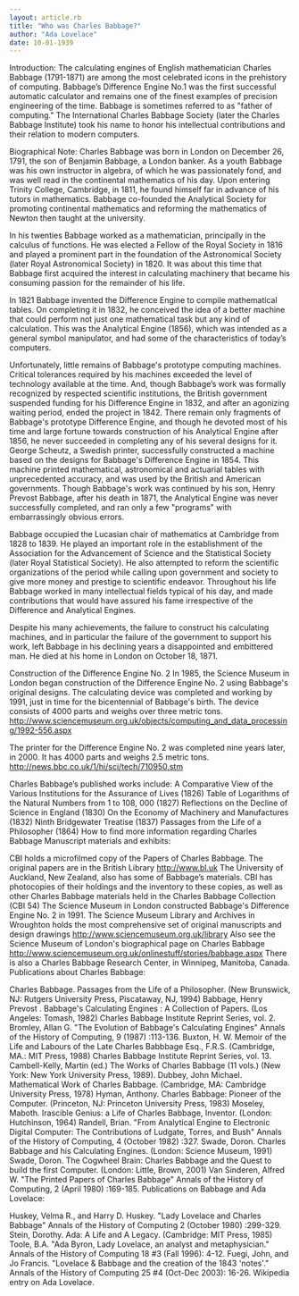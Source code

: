 ```yaml
---
layout: article.rb
title: "Who was Charles Babbage?"
author: "Ada Lovelace"
date: 10-01-1939
---
```


Introduction:
The calculating engines of English mathematician Charles Babbage (1791-1871) are among the most celebrated icons in the prehistory of computing. Babbage’s Difference Engine No.1 was the first successful automatic calculator and remains one of the finest examples of precision engineering of the time. Babbage is sometimes referred to as "father of computing." The International Charles Babbage Society (later the Charles Babbage Institute) took his name to honor his intellectual contributions and their relation to modern computers.

Biographical Note:
Charles Babbage was born in London on December 26, 1791, the son of Benjamin Babbage, a London banker. As a youth Babbage was his own instructor in algebra, of which he was passionately fond, and was well read in the continental mathematics of his day. Upon entering Trinity College, Cambridge, in 1811, he found himself far in advance of his tutors in mathematics. Babbage co-founded the Analytical Society for promoting continental mathematics and reforming the mathematics of Newton then taught at the university.

In his twenties Babbage worked as a mathematician, principally in the calculus of functions. He was elected a Fellow of the Royal Society in 1816 and played a prominent part in the foundation of the Astronomical Society (later Royal Astronomical Society) in 1820. It was about this time that Babbage first acquired the interest in calculating machinery that became his consuming passion for the remainder of his life.

In 1821 Babbage invented the Difference Engine to compile mathematical tables. On completing it in 1832, he conceived the idea of a better machine that could perform not just one mathematical task but any kind of calculation. This was the Analytical Engine (1856), which was intended as a general symbol manipulator, and had some of the characteristics of today’s computers.

Unfortunately, little remains of Babbage's prototype computing machines. Critical tolerances required by his machines exceeded the level of technology available at the time. And, though Babbage’s work was formally recognized by respected scientific institutions, the British government suspended funding for his Difference Engine in 1832, and after an agonizing waiting period, ended the project in 1842. There remain only fragments of Babbage's prototype Difference Engine, and though he devoted most of his time and large fortune towards construction of his Analytical Engine after 1856, he never succeeded in completing any of his several designs for it. George Scheutz, a Swedish printer, successfully constructed a machine based on the designs for Babbage's Difference Engine in 1854. This machine printed mathematical, astronomical and actuarial tables with unprecedented accuracy, and was used by the British and American governments. Though Babbage's work was continued by his son, Henry Prevost Babbage, after his death in 1871, the Analytical Engine was never successfully completed, and ran only a few "programs" with embarrassingly obvious errors.

Babbage occupied the Lucasian chair of mathematics at Cambridge from 1828 to 1839. He played an important role in the establishment of the Association for the Advancement of Science and the Statistical Society (later Royal Statistical Society). He also attempted to reform the scientific organizations of the period while calling upon government and society to give more money and prestige to scientific endeavor. Throughout his life Babbage worked in many intellectual fields typical of his day, and made contributions that would have assured his fame irrespective of the Difference and Analytical Engines.

Despite his many achievements, the failure to construct his calculating machines, and in particular the failure of the government to support his work, left Babbage in his declining years a disappointed and embittered man. He died at his home in London on October 18, 1871.

Construction of the Difference Engine No. 2
In 1985, the Science Museum in London began construction of the Difference Engine No. 2 using Babbage's original designs. The calculating device was completed and working by 1991, just in time for the bicentennial of Babbage's birth. The device consists of 4000 parts and weighs over three metric tons. http://www.sciencemuseum.org.uk/objects/computing_and_data_processing/1992-556.aspx

The printer for the Difference Engine No. 2 was completed nine years later, in 2000. It has 4000 parts and weighs 2.5 metric tons. http://news.bbc.co.uk/1/hi/sci/tech/710950.stm

Charles Babbage’s published works include:
A Comparative View of the Various Institutions for the Assurance of Lives (1826)
Table of Logarithms of the Natural Numbers from 1 to 108, 000 (1827)
Reflections on the Decline of Science in England (1830)
On the Economy of Machinery and Manufactures (1832)
Ninth Bridgewater Treatise (1837)
Passages from the Life of a Philosopher (1864)
How to find more information regarding Charles Babbage
Manuscript materials and exhibits:

CBI holds a microfilmed copy of the Papers of Charles Babbage. The original papers are in the British Library http://www.bl.uk
The University of Auckland, New Zealand, also has some of Babbage’s materials. CBI has photocopies of their holdings and the inventory to these copies, as well as other Charles Babbage materials held in the Charles Babbage Collection (CBI 54)
The Science Museum in London constructed Babbage's Difference Engine No. 2 in 1991. The Science Museum Library and Archives in Wroughton holds the most comprehensive set of original manuscripts and design drawings http://www.sciencemuseum.org.uk/library
Also see the Science Museum of London's biographical page on Charles Babbage http://www.sciencemuseum.org.uk/onlinestuff/stories/babbage.aspx
There is also a Charles Babbage Research Center, in Winnipeg, Manitoba, Canada.
Publications about Charles Babbage:

Charles Babbage. Passages from the Life of a Philosopher. (New Brunswick, NJ: Rutgers University Press, Piscataway, NJ, 1994)
Babbage, Henry Prevost . Babbage's Calculating Engines : A Collection of Papers. (Los Angeles: Tomash, 1982) Charles Babbage Institute Reprint Series, vol. 2.
Bromley, Allan G. "The Evolution of Babbage's Calculating Engines" Annals of the History of Computing, 9 (1987) :113-136.
Buxton, H. W. Memoir of the Life and Labours of the Late Charles Babbbage Esq., F.R.S. (Cambridge, MA.: MIT Press, 1988) Charles Babbage Institute Reprint Series, vol. 13.
Cambell-Kelly, Martin (ed.) The Works of Charles Babbage (11 vols.) (New York: New York University Press, 1989).
Dubbey, John Michael. Mathematical Work of Charles Babbage. (Cambridge, MA: Cambridge University Press, 1978)
Hyman, Anthony. Charles Babbage: Pioneer of the Computer. (Princeton, NJ: Princeton University Press, 1983)
Moseley, Maboth. Irascible Genius: a Life of Charles Babbage, Inventor. (London: Hutchinson, 1964)
Randell, Brian. "From Analytical Engine to Electronic Digital Computer: The Contributions of Ludgate, Torres, and Bush" Annals of the History of Computing, 4 (October 1982) :327.
Swade, Doron. Charles Babbage and his Calculating Engines. (London: Science Museum, 1991)
Swade, Doron. The Cogwheel Brain: Charles Babbage and the Quest to build the first Computer. (London: Little, Brown, 2001)
Van Sinderen, Alfred W. "The Printed Papers of Charles Babbage" Annals of the History of Computing, 2 (April 1980) :169-185.
Publications on Babbage and Ada Lovelace:

Huskey, Velma R., and Harry D. Huskey. "Lady Lovelace and Charles Babbage" Annals of the History of Computing 2 (October 1980) :299-329.
Stein, Dorothy. Ada: A Life and A Legacy. (Cambridge: MIT Press, 1985)
Toole, B.A. "Ada Byron, Lady Lovelace, an analyst and metaphysician." Annals of the History of Computing 18 #3 (Fall 1996): 4-12. <Digital Object Identifier>
Fuegi, John, and Jo Francis.  "Lovelace & Babbage and the creation of the 1843 'notes'." Annals of the History of Computing 25 #4 (Oct-Dec 2003): 16-26. <Digital Object Identifier>
Wikipedia entry on Ada Lovelace.

